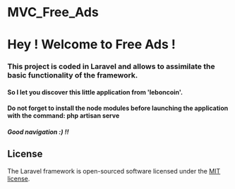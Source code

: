 # MVC_Free_Ads
# Hey ! Welcome to Free Ads ! 

### This project is coded in Laravel and allows to assimilate the basic functionality of the framework.
#### So I let you discover this little application from 'leboncoin'.
#### Do not forget to install the node modules before launching the application with the command: php artisan serve
##### Good navigation :) !! 

## License

The Laravel framework is open-sourced software licensed under the [MIT license](https://opensource.org/licenses/MIT).
